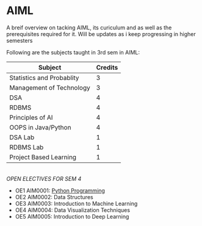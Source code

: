# AIML
A breif overview on tacking AIML, its curiculum and as well as the prerequisites required for it. Will be updates as i keep progressing in higher semesters

Following are the subjects taught in 3rd sem in AIML:
<table>
  <thead>
    <tr>
      <th>Subject</th>
      <th>Credits</th>
    </tr>
  </thead>
  <tbody>
    <tr>
      <td>Statistics and Probablity</td>
        <td>3</td>
    </tr>
    <tr>
      <td>Management of Technology</td>
      <td>3</td>
    </tr>
    <tr>
      <td>DSA</td>
      <td>4</td>
    </tr>
    <tr>
      <td>RDBMS</td>
      <td>4</td>
    </tr>
    <tr>
      <td>Principles of AI</td>
      <td>4</td>
    </tr>
    <tr>
      <td>OOPS in Java/Python</td>
      <td>4</td>
    </tr>
    <tr>
      <td>DSA Lab</td>
      <td>1</td>
    </tr>
    <tr>
      <td>RDBMS Lab</td>
    <td>1</td>
    </tr>
    <tr>
      <td>Project Based Learning</td>
      <td>1</td>
    </tr>
  </tbody>
</table>
<br>
<em>OPEN ELECTIVES FOR SEM 4</EM>
<ul>
  <li> OE1 AIM0001: <a href="https://roadmap.sh/python">Python Programming</a></li>
  <li>OE2 AIM0002: Data Structures</li>
  <li>OE3 AIM0003: Introduction to Machine Learning</li>
  <li>OE4 AIM0004: Data Visualization Techniques</li>
  <li>OE5 AIM0005: Introduction to Deep Learning</li>
</ul>
